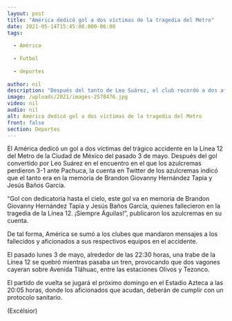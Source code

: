 ```yaml
---
layout: post
title: "América dedicó gol a dos víctimas de la tragedia del Metro"
date: 2021-05-14T15:45:00.000-06:00
tags:
  
  - América
  
  - Futbol
  
  - deportes
  
author: nil
description: "Después del tanto de Leo Suárez, el club recordó a dos aficionados azulcremas que fallecieron el pasado 3 de mayo"
image: /uploads/2021/images-2578476.jpg
video: nil
audio: nil
alt: América dedicó gol a dos víctimas de la tragedia del Metro
front: false
section: Deportes
---
```


El América dedicó un gol a dos víctimas del trágico accidente en la Línea 12 del Metro de la Ciudad de México del pasado 3 de mayo. Después del gol convertido por Leo Suárez en el encuentro en el que los azulcremas perdieron 3-1 ante Pachuca, la cuenta en Twitter de los azulcremas indicó que el tanto era en la memoria de Brandon Giovanny Hernández Tapia y Jesús Baños García.

“Gol con dedicatoria hasta el cielo, este gol va en memoria de Brandon Giovanny Hernández Tapia y Jesús Baños García, quienes fallecieron en la tragedia de la Línea 12. ¡Siempre Águilas!”, publicaron los azulcremas en su cuenta.

De tal forma, América se sumó a los clubes que mandaron mensajes a los fallecidos y aficionados a sus respectivos equipos en el accidente.

El pasado lunes 3 de mayo, alrededor de las 22:30 horas, una trabe de la Línea 12 se quebró mientras pasaba un tren, provocando que dos vagones cayeran sobre Avenida Tláhuac, entre las estaciones Olivos y Tezonco.

El partido de vuelta se jugará el próximo domingo en el Estadio Azteca a las 20:05 horas, donde los aficionados que acudan, deberán de cumplir con un protocolo sanitario.

(Excélsior)